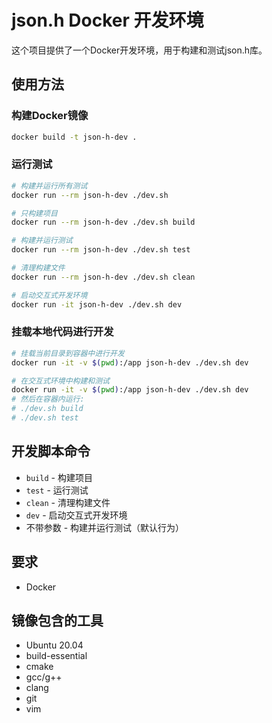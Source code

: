# json.h Docker 开发环境

这个项目提供了一个Docker开发环境，用于构建和测试json.h库。

## 使用方法

### 构建Docker镜像

```bash
docker build -t json-h-dev .
```

### 运行测试

```bash
# 构建并运行所有测试
docker run --rm json-h-dev ./dev.sh

# 只构建项目
docker run --rm json-h-dev ./dev.sh build

# 构建并运行测试
docker run --rm json-h-dev ./dev.sh test

# 清理构建文件
docker run --rm json-h-dev ./dev.sh clean

# 启动交互式开发环境
docker run -it json-h-dev ./dev.sh dev
```

### 挂载本地代码进行开发

```bash
# 挂载当前目录到容器中进行开发
docker run -it -v $(pwd):/app json-h-dev ./dev.sh dev

# 在交互式环境中构建和测试
docker run -it -v $(pwd):/app json-h-dev ./dev.sh dev
# 然后在容器内运行:
# ./dev.sh build
# ./dev.sh test
```

## 开发脚本命令

- `build` - 构建项目
- `test` - 运行测试
- `clean` - 清理构建文件
- `dev` - 启动交互式开发环境
- 不带参数 - 构建并运行测试（默认行为）

## 要求

- Docker

## 镜像包含的工具

- Ubuntu 20.04
- build-essential
- cmake
- gcc/g++
- clang
- git
- vim